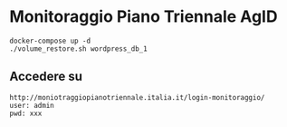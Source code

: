 # Monitoraggio Piano Triennale AgID

```
docker-compose up -d
./volume_restore.sh wordpress_db_1
```

## Accedere su

```
http://moniotraggiopianotriennale.italia.it/login-monitoraggio/
user: admin
pwd: xxx
```
